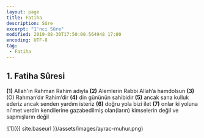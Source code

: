 ```yaml
---
layout: page
title: Fatiha
description: Sûre
excerpt: "1'nci Sûre"
modified: 2019-08-30T17:50:00.564948 17:00
encoding: UTF-8
tag: 
 - Fatiha
---
```


## 1. Fatiha Sûresi

**(1)** Allah'ın Rahman Rahim adıyla
**(2)** Alemlerin Rabbi Allah’a hamdolsun
**(3)** (O) Rahman’dır Rahim’dir
**(4)** din gününün sahibidir
**(5)** ancak sana kulluk ederiz ancak senden yardım isteriz
**(6)** doğru yola bizi ilet
**(7)** onlar ki yoluna ni'met verdin kendilerine gazabedilmiş olan(ların) kimselerin değil ve sapmışların değil

![1]({{ site.baseurl }}/assets/images/ayrac-muhur.png)
